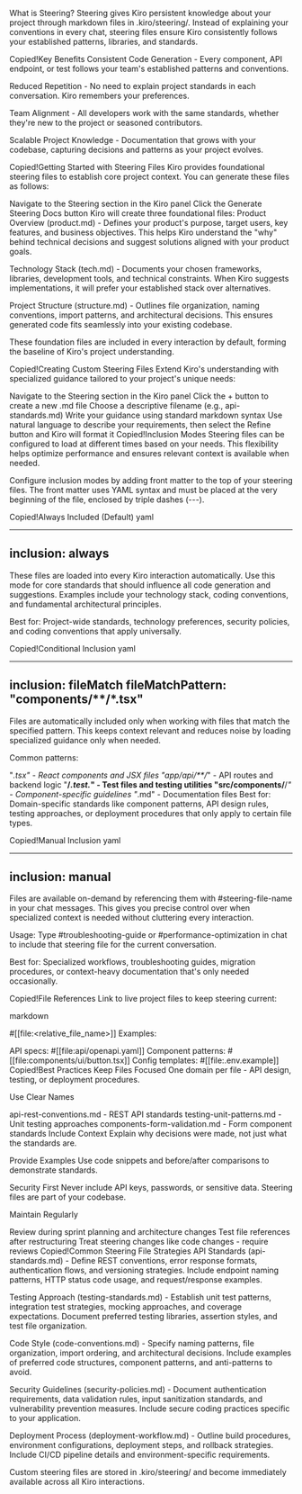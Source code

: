 What is Steering?
Steering gives Kiro persistent knowledge about your project through markdown files in .kiro/steering/. Instead of explaining your conventions in every chat, steering files ensure Kiro consistently follows your established patterns, libraries, and standards.

Copied!Key Benefits
Consistent Code Generation - Every component, API endpoint, or test follows your team's established patterns and conventions.

Reduced Repetition - No need to explain project standards in each conversation. Kiro remembers your preferences.

Team Alignment - All developers work with the same standards, whether they're new to the project or seasoned contributors.

Scalable Project Knowledge - Documentation that grows with your codebase, capturing decisions and patterns as your project evolves.

Copied!Getting Started with Steering Files
Kiro provides foundational steering files to establish core project context. You can generate these files as follows:

Navigate to the Steering section in the Kiro panel
Click the Generate Steering Docs button
Kiro will create three foundational files:
Product Overview (product.md) - Defines your product's purpose, target users, key features, and business objectives. This helps Kiro understand the "why" behind technical decisions and suggest solutions aligned with your product goals.

Technology Stack (tech.md) - Documents your chosen frameworks, libraries, development tools, and technical constraints. When Kiro suggests implementations, it will prefer your established stack over alternatives.

Project Structure (structure.md) - Outlines file organization, naming conventions, import patterns, and architectural decisions. This ensures generated code fits seamlessly into your existing codebase.

These foundation files are included in every interaction by default, forming the baseline of Kiro's project understanding.

Copied!Creating Custom Steering Files
Extend Kiro's understanding with specialized guidance tailored to your project's unique needs:

Navigate to the Steering section in the Kiro panel
Click the + button to create a new .md file
Choose a descriptive filename (e.g., api-standards.md)
Write your guidance using standard markdown syntax
Use natural language to describe your requirements, then select the Refine button and Kiro will format it
Copied!Inclusion Modes
Steering files can be configured to load at different times based on your needs. This flexibility helps optimize performance and ensures relevant context is available when needed.

Configure inclusion modes by adding front matter to the top of your steering files. The front matter uses YAML syntax and must be placed at the very beginning of the file, enclosed by triple dashes (---).

Copied!Always Included (Default)
yaml

---
inclusion: always
---
These files are loaded into every Kiro interaction automatically. Use this mode for core standards that should influence all code generation and suggestions. Examples include your technology stack, coding conventions, and fundamental architectural principles.

Best for: Project-wide standards, technology preferences, security policies, and coding conventions that apply universally.

Copied!Conditional Inclusion
yaml

---
inclusion: fileMatch
fileMatchPattern: "components/**/*.tsx"
---
Files are automatically included only when working with files that match the specified pattern. This keeps context relevant and reduces noise by loading specialized guidance only when needed.

Common patterns:

"*.tsx" - React components and JSX files
"app/api/**/*" - API routes and backend logic
"**/*.test.*" - Test files and testing utilities
"src/components/**/*" - Component-specific guidelines
"*.md" - Documentation files
Best for: Domain-specific standards like component patterns, API design rules, testing approaches, or deployment procedures that only apply to certain file types.

Copied!Manual Inclusion
yaml

---
inclusion: manual
---
Files are available on-demand by referencing them with #steering-file-name in your chat messages. This gives you precise control over when specialized context is needed without cluttering every interaction.

Usage: Type #troubleshooting-guide or #performance-optimization in chat to include that steering file for the current conversation.

Best for: Specialized workflows, troubleshooting guides, migration procedures, or context-heavy documentation that's only needed occasionally.

Copied!File References
Link to live project files to keep steering current:

markdown

#[[file:<relative_file_name>]]
Examples:

API specs: #[[file:api/openapi.yaml]]
Component patterns: #[[file:components/ui/button.tsx]]
Config templates: #[[file:.env.example]]
Copied!Best Practices
Keep Files Focused One domain per file - API design, testing, or deployment procedures.

Use Clear Names

api-rest-conventions.md - REST API standards
testing-unit-patterns.md - Unit testing approaches
components-form-validation.md - Form component standards
Include Context Explain why decisions were made, not just what the standards are.

Provide Examples Use code snippets and before/after comparisons to demonstrate standards.

Security First Never include API keys, passwords, or sensitive data. Steering files are part of your codebase.

Maintain Regularly

Review during sprint planning and architecture changes
Test file references after restructuring
Treat steering changes like code changes - require reviews
Copied!Common Steering File Strategies
API Standards (api-standards.md) - Define REST conventions, error response formats, authentication flows, and versioning strategies. Include endpoint naming patterns, HTTP status code usage, and request/response examples.

Testing Approach (testing-standards.md) - Establish unit test patterns, integration test strategies, mocking approaches, and coverage expectations. Document preferred testing libraries, assertion styles, and test file organization.

Code Style (code-conventions.md) - Specify naming patterns, file organization, import ordering, and architectural decisions. Include examples of preferred code structures, component patterns, and anti-patterns to avoid.

Security Guidelines (security-policies.md) - Document authentication requirements, data validation rules, input sanitization standards, and vulnerability prevention measures. Include secure coding practices specific to your application.

Deployment Process (deployment-workflow.md) - Outline build procedures, environment configurations, deployment steps, and rollback strategies. Include CI/CD pipeline details and environment-specific requirements.

Custom steering files are stored in .kiro/steering/ and become immediately available across all Kiro interactions.
